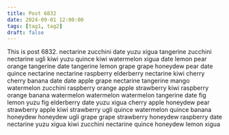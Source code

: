 ```yaml
---
title: Post 6832
date: 2024-09-01 12:00:00
tags: [tag1, tag2]
draft: false
---
```

This is post 6832.
nectarine
zucchini
date
yuzu
xigua
tangerine
zucchini
nectarine
ugli
kiwi
yuzu
quince
kiwi
watermelon
xigua
date
lemon
pear
orange
tangerine
date
tangerine
lemon
grape
grape
honeydew
pear
date
quince
nectarine
nectarine
raspberry
elderberry
nectarine
kiwi
cherry
cherry
banana
date
date
apple
grape
nectarine
tangerine
mango
watermelon
zucchini
raspberry
orange
apple
strawberry
kiwi
raspberry
orange
banana
watermelon
watermelon
watermelon
tangerine
date
fig
lemon
yuzu
fig
elderberry
date
yuzu
xigua
cherry
apple
honeydew
pear
strawberry
apple
kiwi
strawberry
ugli
quince
watermelon
quince
banana
honeydew
honeydew
ugli
grape
grape
strawberry
honeydew
raspberry
date
nectarine
yuzu
xigua
kiwi
zucchini
nectarine
quince
honeydew
lemon
xigua

